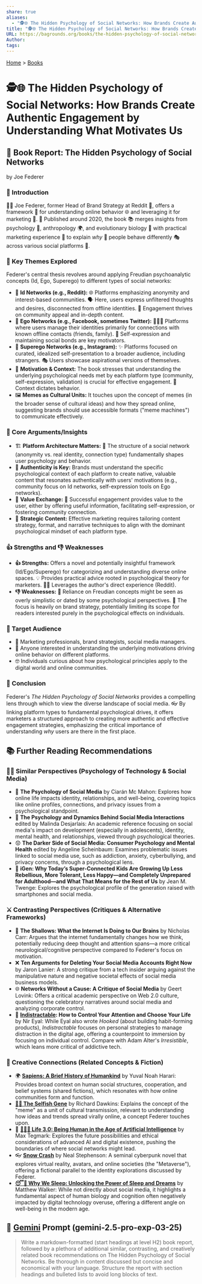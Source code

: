 ```yaml
---
share: true
aliases:
  - "🕵️🌐 The Hidden Psychology of Social Networks: How Brands Create Authentic Engagement by Understanding What Motivates Us"
title: "🕵️🌐 The Hidden Psychology of Social Networks: How Brands Create Authentic Engagement by Understanding What Motivates Us"
URL: https://bagrounds.org/books/the-hidden-psychology-of-social-networks
Author: 
tags: 
---
```

[Home](../index.md) > [Books](./index.md)  
# 🕵️🌐 The Hidden Psychology of Social Networks: How Brands Create Authentic Engagement by Understanding What Motivates Us  
## 📖 Book Report: The Hidden Psychology of Social Networks  
by Joe Federer  
  
### 📑 Introduction  
  
👨‍💼 Joe Federer, former Head of Brand Strategy at Reddit 💬, offers a framework 🧰 for understanding online behavior 🌐 and leveraging it for marketing 📣. 📅 Published around 2020, the book 📚 merges insights from psychology 🧠, anthropology 🌍, and evolutionary biology 🧬 with practical marketing experience 💼 to explain *why* 🤔 people behave differently 🎭 across various social platforms 📱.  
  
### 🔑 Key Themes Explored  
  
Federer's central thesis revolves around applying Freudian psychoanalytic concepts (Id, Ego, Superego) to different types of social networks:  
  
* 👻 **Id Networks (e.g., Reddit):** 🌐 Platforms emphasizing anonymity and interest-based communities. 🗣️ Here, users express unfiltered thoughts and desires, disconnected from offline identities. 🤝 Engagement thrives on community appeal and in-depth content.  
* 🙋 **Ego Networks (e.g., Facebook, sometimes Twitter):** 🧑‍🤝‍🧑 Platforms where users manage their identities primarily for connections with known offline contacts (friends, family). 🤳 Self-expression and maintaining social bonds are key motivators.  
* 🌟 **Superego Networks (e.g., Instagram):** ✨ Platforms focused on curated, idealized self-presentation to a broader audience, including strangers. 🎭 Users showcase aspirational versions of themselves.  
* 🧠 **Motivation & Context:** The book stresses that understanding the underlying psychological needs met by each platform type (community, self-expression, validation) is crucial for effective engagement. 📍 Context dictates behavior.  
* 🖼️ **Memes as Cultural Units:** It touches upon the concept of memes (in the broader sense of cultural ideas) and how they spread online, suggesting brands should use accessible formats ("meme machines") to communicate effectively.  
  
### 📣 Core Arguments/Insights  
  
* 🏗️ **Platform Architecture Matters:** 🧱 The structure of a social network (anonymity vs. real identity, connection type) fundamentally shapes user psychology and behavior.  
* 💯 **Authenticity is Key:** Brands must understand the specific psychological context of each platform to create native, valuable content that resonates authentically with users' motivations (e.g., community focus on Id networks, self-expression tools on Ego networks).  
* 🤝 **Value Exchange:** 🎁 Successful engagement provides value to the user, either by offering useful information, facilitating self-expression, or fostering community connection.  
* 🎯 **Strategic Content:** Effective marketing requires tailoring content strategy, format, and narrative techniques to align with the dominant psychological mindset of each platform type.  
  
### 👍 Strengths and 👎 Weaknesses  
  
* **👍 Strengths:** Offers a novel and potentially insightful framework (Id/Ego/Superego) for categorizing and understanding diverse online spaces. 💡 Provides practical advice rooted in psychological theory for marketers. 👨‍💻 Leverages the author's direct experience (Reddit).  
* **👎 Weaknesses:** 👴 Reliance on Freudian concepts might be seen as overly simplistic or dated by some psychological perspectives. 💼 The focus is heavily on brand strategy, potentially limiting its scope for readers interested purely in the psychological effects on individuals.  
  
### 🎯 Target Audience  
  
* 🏢 Marketing professionals, brand strategists, social media managers.  
* 🤔 Anyone interested in understanding the underlying motivations driving online behavior on different platforms.  
* 🤓 Individuals curious about how psychological principles apply to the digital world and online communities.  
  
### 📝 Conclusion  
  
Federer's *The Hidden Psychology of Social Networks* provides a compelling lens through which to view the diverse landscape of social media. 👓 By linking platform types to fundamental psychological drives, it offers marketers a structured approach to creating more authentic and effective engagement strategies, emphasizing the critical importance of understanding *why* users are there in the first place.  
  
## 📚 Further Reading Recommendations  
### 👨‍🏫 Similar Perspectives (Psychology of Technology & Social Media)  
  
* 🧠 **The Psychology of Social Media** by Ciarán Mc Mahon: Explores how online life impacts identity, relationships, and well-being, covering topics like online profiles, connections, and privacy issues from a psychological standpoint.  
* 👥 **The Psychology and Dynamics Behind Social Media Interactions** edited by Malinda Desjarlais: An academic reference focusing on social media's impact on development (especially in adolescents), identity, mental health, and relationships, viewed through psychological theories.  
* 😟 **The Darker Side of Social Media: Consumer Psychology and Mental Health** edited by Angeline Scheinbaum: Examines problematic issues linked to social media use, such as addiction, anxiety, cyberbullying, and privacy concerns, through a psychological lens.  
* 📱 **iGen: Why Today’s Super-Connected Kids Are Growing Up Less Rebellious, More Tolerant, Less Happy—and Completely Unprepared for Adulthood—and What That Means for the Rest of Us** by Jean M. Twenge: Explores the psychological profile of the generation raised with smartphones and social media.  
  
### ⚔️ Contrasting Perspectives (Critiques & Alternative Frameworks)  
  
* 🧠 **The Shallows: What the Internet Is Doing to Our Brains** by Nicholas Carr: Argues that the internet fundamentally changes how we think, potentially reducing deep thought and attention spans—a more critical neurological/cognitive perspective compared to Federer's focus on motivation.  
* ❌ **Ten Arguments for Deleting Your Social Media Accounts Right Now** by Jaron Lanier: A strong critique from a tech insider arguing against the manipulative nature and negative societal effects of social media business models.  
* 🌐 **Networks Without a Cause: A Critique of Social Media** by Geert Lovink: Offers a critical academic perspective on Web 2.0 culture, questioning the celebratory narratives around social media and analyzing corporate control.  
* 🧘 **[Indistractable](./indistractable.md): How to Control Your Attention and Choose Your Life** by Nir Eyal: While Eyal also wrote *Hooked* (about building habit-forming products), *Indistractable* focuses on personal strategies to manage distraction in the digital age, offering a counterpoint to immersion by focusing on individual control. Compare with Adam Alter's *Irresistible*, which leans more critical of addictive tech.  
  
### 🎨 Creative Connections (Related Concepts & Fiction)  
  
* 🌍 **[Sapiens: A Brief History of Humankind](./sapiens-a-brief-history-of-humankind.md)** by Yuval Noah Harari: Provides broad context on human social structures, cooperation, and belief systems (shared fictions), which resonates with how online communities form and function.  
* **[👤🧬 The Selfish Gene](./the-selfish-gene.md)** by Richard Dawkins: Explains the concept of the "meme" as a unit of cultural transmission, relevant to understanding how ideas and trends spread virally online, a concept Federer touches upon.  
* 🤖 **[🧬👥💾 Life 3.0: Being Human in the Age of Artificial Intelligence](./life-3-0.md)** by Max Tegmark: Explores the future possibilities and ethical considerations of advanced AI and digital existence, pushing the boundaries of where social networks might lead.  
* 👓 **[Snow Crash](./snow-crash.md)** by Neal Stephenson: A seminal cyberpunk novel that explores virtual reality, avatars, and online societies (the "Metaverse"), offering a fictional parallel to the identity explorations discussed by Federer.  
* **[😴💭 Why We Sleep: Unlocking the Power of Sleep and Dreams](./why-we-sleep-unlocking-the-power-of-sleep-and-dreams.md)** by Matthew Walker: While not directly about social media, it highlights a fundamental aspect of human biology and cognition often negatively impacted by digital technology overuse, offering a different angle on well-being in the modern age.  
  
## 💬 [Gemini](../software/gemini.md) Prompt (gemini-2.5-pro-exp-03-25)  
> Write a markdown-formatted (start headings at level H2) book report, followed by a plethora of additional similar, contrasting, and creatively related book recommendations on The Hidden Psychology of Social Networks. Be thorough in content discussed but concise and economical with your language. Structure the report with section headings and bulleted lists to avoid long blocks of text.